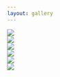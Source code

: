```yaml
---
layout: gallery
---
```


<div class="jimped_thum_collection">

<div class="jimped_thum">
<a href="\img\gallery_collections\art_heart\barack-and-flag.jpg">
<img src="\img\gallery_collections\art_heart\barack-and-flag_jimped_64.jpg">
</a>
</div>

<div class="jimped_thum">
<a href="\img\gallery_collections\art_heart\barak-laughing-by elijah.jpg">
<img src="\img\gallery_collections\art_heart\barak-laughing-by elijah_jimped_64.jpg">
</a>
</div>

<div class="jimped_thum">
<a href="\img\gallery_collections\art_heart\beyonce-by-Isa.jpg">
<img src="\img\gallery_collections\art_heart\beyonce-by-Isa_jimped_64.jpg">
</a>
</div>

<div class="jimped_thum">
<a href="\img\gallery_collections\art_heart\blues.jpg">
<img src="\img\gallery_collections\art_heart\blues_jimped_64.jpg">
</a>
</div>

<div class="jimped_thum">
<a href="\img\gallery_collections\art_heart\bow-by-sala.jpg">
<img src="\img\gallery_collections\art_heart\bow-by-sala_jimped_64.jpg">
</a>
</div>

<div class="jimped_thum">
<a href="\img\gallery_collections\art_heart\by-kalbi.jpg">
<img src="\img\gallery_collections\art_heart\by-kalbi_jimped_64.jpg">
</a>
</div>

<br></div>